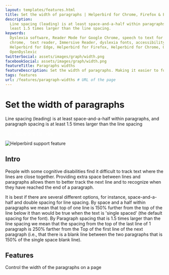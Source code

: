 ```yaml
---
layout: templates/features.html
title: Set the width of paragraphs | Helperbird for Chrome, Firefox & Edge
description:
  Line spacing (leading) is at least space-and-a-half within paragraphs, and paragraph spacing is at
  least 1.5 times larger than the line spacing.
keywords:
  Dyslexia software, Reader Mode for Google Chrome, speech to text for chrome, Text to speech for
  chrome,  text reader, Immersive Reader, dyslexia fonts, accessibility software, dyslexia software,
  Helperbird for Edge, Helperbird for Firefox, Helperbird for Chrome, Opendyslexic for Chrome,
  OpenDyslexic
twitterSocial: assets/images/graph/width.png
facebookSocial: assets/images/graph/width.png
featureTitle: Paragraphs widths
featureDescription: Set the width of paragraphs. Making it easier to focus and read.
tags: features
url: /features/paragraph-widths # URL of the page
---
```


# Set the width of paragraphs

Line spacing (leading) is at least space-and-a-half within paragraphs, and paragraph spacing is at
least 1.5 times larger than the line spacing

<a 
  class="px-8 py-3 border  text-base font-medium rounded-md text-white bg-indigo-600 hover:bg-indigo-700 " style="color: white;" 
  href="/pricing"> Try Helperbird for Free </a>

![Helperbird support feature](https://www.helperbird.com/assets/images/new/overlay/overlay.png)

## Intro

People with some cognitive disabilities find it difficult to track text where the lines are close
together. Providing extra space between lines and paragraphs allows them to better track the next
line and to recognize when they have reached the end of a paragraph.

It is best if there are several different options, for instance, space-and-a-half and double spacing
for line spacing. By space and a half within paragraphs we mean that top of one line is 150% further
from the top of the line below it than would be true when the text is 'single spaced' (the default
spacing for the font). By Paragraph spacing that is 1.5 times larger than the line spacing we mean
that the spacing from the top of the last line of 1 paragraph is 250% farther from the Top of the
first line of the next paragraph (i.e., that there is a blank line between the two paragraphs that
is 150% of the single space blank line).

## Features

Control the width of the paragraphs on a page
